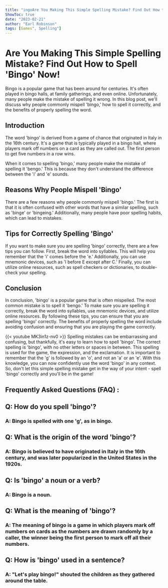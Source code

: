 ```yaml
---
title: "ingoAre You Making This Simple Spelling Mistake? Find Out How to Spell 'Bingo' Now!"
ShowToc: true 
date: "2023-02-21"
author: "Earl Robinson" 
tags: [Games", Spelling"]
---
```

# Are You Making This Simple Spelling Mistake? Find Out How to Spell 'Bingo' Now!

Bingo is a popular game that has been around for centuries. It's often played in bingo halls, at family gatherings, and even online. Unfortunately, many people make the mistake of spelling it wrong. In this blog post, we'll discuss why people commonly mispell 'bingo,' how to spell it correctly, and the benefits of properly spelling the word.

## Introduction

The word 'bingo' is derived from a game of chance that originated in Italy in the 16th century. It's a game that is typically played in a bingo hall, where players mark off numbers on a card as they are called out. The first person to get five numbers in a row wins.

When it comes to spelling 'bingo,' many people make the mistake of spelling it 'bengo.' This is because they don't understand the difference between the 'i' and 'e' sounds.

## Reasons Why People Mispell 'Bingo'

There are a few reasons why people commonly mispell 'bingo.' The first is that it is often confused with other words that have a similar spelling, such as 'binge' or 'bingeing.' Additionally, many people have poor spelling habits, which can lead to mistakes.

## Tips for Correctly Spelling 'Bingo'

If you want to make sure you are spelling 'bingo' correctly, there are a few tips you can follow. First, break the word into syllables. This will help you remember that the 'i' comes before the 'e.' Additionally, you can use mnemonic devices, such as 'I before E except after C.' Finally, you can utilize online resources, such as spell checkers or dictionaries, to double-check your spelling.

## Conclusion

In conclusion, 'bingo' is a popular game that is often mispelled. The most common mistake is to spell it 'bengo.' To make sure you are spelling it correctly, break the word into syllables, use mnemonic devices, and utilize online resources. By following these tips, you can ensure that you are spelling 'bingo' correctly. The benefits of properly spelling the word include avoiding confusion and ensuring that you are playing the game correctly.

{{< youtube MK3in1z-nv0 >}} 
Spelling mistakes can be embarrassing and confusing, but thankfully, it's easy to learn how to spell 'bingo'. The correct spelling is 'bingo', with no other letters or spaces in between. This spelling is used for the game, the expression, and the exclamation. It is important to remember that the 'g' is followed by an 'o', and not an 'a' or an 'e'. With this knowledge, you can now confidently use the word 'bingo' in any context. So, don't let this simple spelling mistake get in the way of your intent - spell 'bingo' correctly and you'll be in the game!

## Frequently Asked Questions (FAQ) :
<h2>Q: How do you spell 'bingo'?</h2>

<h3>A: Bingo is spelled with one 'g', as in bingo.</h3>

<h2>Q: What is the origin of the word 'bingo'?</h2>

<h3>A: Bingo is believed to have originated in Italy in the 16th century, and was later popularized in the United States in the 1920s.</h3>

<h2>Q: Is 'bingo' a noun or a verb?</h2>

<h3>A: Bingo is a noun.</h3>

<h2>Q: What is the meaning of 'bingo'?</h2>

<h3>A: The meaning of bingo is a game in which players mark off numbers on cards as the numbers are drawn randomly by a caller, the winner being the first person to mark off all their numbers.</h3>

<h2>Q: How is 'bingo' used in a sentence?</h2>

<h3>A: "Let's play bingo!" shouted the children as they gathered around the table.</h3>





